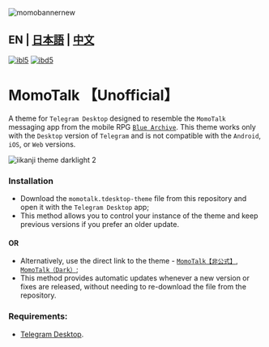 ![momobannernew](https://github.com/makipom/MomoTalk-Telegram/assets/118981482/65bffd16-2527-45a3-bfd0-6ca676c7bfab)
## EN | [日本語](https://github.com/makipom/MomoTalk-Telegram/blob/main/README_jp.md) | [中文](https://github.com/makipom/MomoTalk-Telegram/blob/main/README_zh-cn.md)

[![ibl5](https://github.com/user-attachments/assets/ad2b7cb0-192a-4299-b2fc-1b389695344c)](https://t.me/addtheme/momotalk) [![ibd5](https://github.com/user-attachments/assets/073c9cc8-abe1-4389-a9b6-a40f88942386)](https://t.me/addtheme/momotalk_dark)

# MomoTalk 【Unofficial】
A theme for `Telegram Desktop` designed to resemble the `MomoTalk` messaging app from the mobile RPG [`Blue Archive`](https://en.wikipedia.org/wiki/Blue_Archive). This theme works only with the `Desktop` version of `Telegram` and is not compatible with the `Android`, `iOS`, or `Web` versions.

![iikanji theme darklight 2](https://github.com/user-attachments/assets/9ec7802c-9223-43fd-99e3-395d02c69aec)

### Installation
* Download the `momotalk.tdesktop-theme` file from this repository and open it with the `Telegram Desktop` app;    
* This method allows you to control your instance of the theme and keep previous versions if you prefer an older update.
#### OR
* Alternatively, use the direct link to the theme - [`MomoTalk【非公式】`](https://t.me/addtheme/momotalk), [`MomoTalk（Dark）`](https://t.me/addtheme/momotalk_dark);
* This method provides automatic updates whenever a new version or fixes are released, without needing to re-download the file from the repository.

### Requirements:
* [Telegram Desktop](https://github.com/telegramdesktop/tdesktop).
